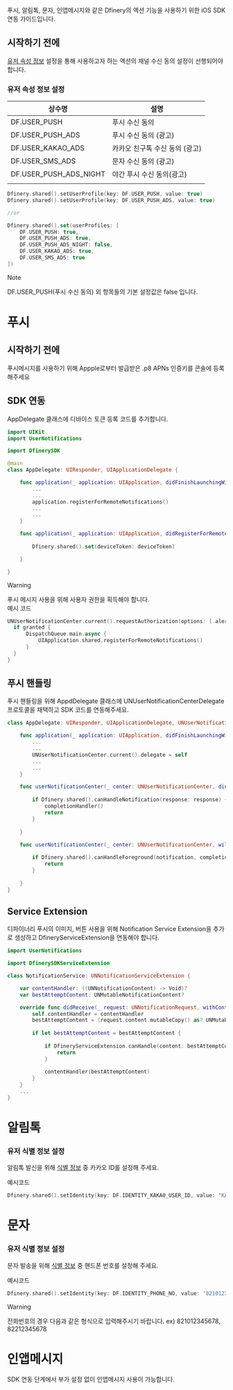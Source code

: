 푸시, 알림톡, 문자, 인앱메시지와 같은 Dfinery의 액션 기능을 사용하기 위한 iOS SDK 연동 가이드입니다. 

## 시작하기 전에
[유저 속성 정보](./유저%20속성%20정보.md) 설정을 통해 사용하고자 하는 액션의 채널 수신 동의 설정이 선행되어야 합니다.

### 유저 속성 정보 설정
| 상수명 | 설명 |
| --- | --- |
| DF.USER_PUSH | 푸시 수신 동의 |
| DF.USER_PUSH_ADS | 푸시 수신 동의 (광고) |
| DF.USER_KAKAO_ADS | 카카오 친구톡 수신 동의 (광고) |
| DF.USER_SMS_ADS | 문자 수신 동의 (광고) |
| DF.USER_PUSH_ADS_NIGHT | 야간 푸시 수신 동의(광고) |
| | |


```swift
Dfinery.shared().setUserProfile(key: DF.USER_PUSH, value: true)
Dfinery.shared().setUserProfile(key: DF.USER_PUSH_ADS, value: true)

//or

Dfinery.shared().set(userProfiles: [
    DF.USER_PUSH: true,
    DF.USER_PUSH_ADS: true,
    DF.USER_PUSH_ADS_NIGHT: false,
    DF.USER_KAKAO_ADS: true,
    DF.USER_SMS_ADS: true 
])
```
>[!NOTE]
> DF.USER_PUSH(푸시 수신 동의) 외 항목들의 기본 설정값은 false 입니다.

# 푸시
## 시작하기 전에
푸시메시지를 사용하기 위해 Appple로부터 발급받은 .p8 APNs 인증키를 콘솔에 등록해주세요

## SDK 연동

AppDelegate 클래스에 디바이스 토큰 등록 코드를 추가합니다.
```swift
import UIKit
import UserNotifications

import DfinerySDK

@main
class AppDelegate: UIResponder, UIApplicationDelegate {

    func application(_ application: UIApplication, didFinishLaunchingWithOptions launchOptions: [UIApplication.LaunchOptionsKey: Any]?) -> Bool {
        ...
        ...
        application.registerForRemoteNotifications()
        ...
        ...
    }

    func application(_ application: UIApplication, didRegisterForRemoteNotificationsWithDeviceToken deviceToken: Data) {
        
        Dfinery.shared().set(deviceToken: deviceToken)

    }

}
```
> [!WARNING] 
> 푸시 메시지 사용을 위해 사용자 권한을 획득해야 합니다.  
> 예시 코드
> ```swift
> UNUserNotificationCenter.current().requestAuthorization(options: [.alert, sound]) { granted, err in
>   if granted {
>       DispatchQueue.main.async {
>           UIApplication.shared.registerForRemoteNotifications()
>       }
>   }
> }
> ```

## 푸시 핸들링

푸시 핸들링을 위해 AppdDelegate 클래스에 UNUserNotificationCenterDelegate 프로토콜을 채택하고 SDK 코드를 연동해주세요.
```swift
class AppDelegate: UIResponder, UIApplicationDelegate, UNUserNotificationCenterDelegate {

    func application(_ application: UIApplication, didFinishLaunchingWithOptions launchOptions: [UIApplication.LaunchOptionsKey: Any]?) -> Bool {
        ...
        ...
        UNUserNotificationCenter.current().delegate = self
        ...
        ...
    }

    func userNotificationCenter(_ center: UNUserNotificationCenter, didReceive response: UNNotificationResponse, withCompletionHandler completionHandler: @escaping () -> Void) {
        
        if Dfinery.shared().canHandleNotification(response: response) {
            completionHandler()
            return
        }
        
    }
    
    func userNotificationCenter(_ center: UNUserNotificationCenter, willPresent notification: UNNotification, withCompletionHandler completionHandler: @escaping (UNNotificationPresentationOptions) -> Void) {

        if Dfinery.shared().canHandleForeground(notification, completionHandler: completionHandler) {
            return
        }
        
    }
}
```

## Service Extension
디파이너리 푸시의 이미지, 버튼 사용을 위해 Notification Service Extension을 추가로 생성하고 DfineryServiceExtension을 연동해야 합니다.


```swift
import UserNotifications

import DfinerySDKServiceExtension

class NotificationService: UNNotificationServiceExtension {

    var contentHandler: ((UNNotificationContent) -> Void)?
    var bestAttemptContent: UNMutableNotificationContent?

    override func didReceive(_ request: UNNotificationRequest, withContentHandler contentHandler: @escaping (UNNotificationContent) -> Void) {
        self.contentHandler = contentHandler
        bestAttemptContent = (request.content.mutableCopy() as? UNMutableNotificationContent)
        
        if let bestAttemptContent = bestAttemptContent {
            
            if DfineryServiceExtension.canHandle(content: bestAttemptContent, contentHandler: contentHandler) {
                return
            }
            
            contentHandler(bestAttemptContent)
        }
    }
    ...
}
```

# 알림톡
### 유저 식별 정보 설정
알림톡 발신을 위해 [식별 정보](./식별%20정보.md) 중 카카오 ID를 설정해 주세요.

예시코드
```swift
Dfinery.shared().setIdentity(key: DF.IDENTITY_KAKAO_USER_ID, value: "KAKAO_ID")
```

# 문자
### 유저 식별 정보 설정
문자 발송을 위해 [식별 정보](./식별%20정보.md) 중 핸드폰 번호를 설정해 주세요.

예시코드
```swift
Dfinery.shared().setIdentity(key: DF.IDENTITY_PHONE_NO, value: "821012345678")
```
> [!WARNING] 
> 전화번호의 경우 다음과 같은 형식으로 입력해주시기 바랍니다. ex) 821012345678, 82212345678

# 인앱메시지
SDK 연동 단계에서 부가 설정 없이 인앱메시지 사용이 가능합니다.